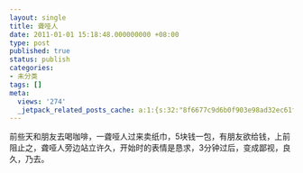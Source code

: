 ```yaml
---
layout: single
title: 聋哑人
date: 2011-01-01 15:18:48.000000000 +08:00
type: post
published: true
status: publish
categories:
- 未分类
tags: []
meta:
  views: '274'
  _jetpack_related_posts_cache: a:1:{s:32:"8f6677c9d6b0f903e98ad32ec61f8deb";a:2:{s:7:"expires";i:1481218412;s:7:"payload";a:0:{}}}
---
```

<p>前些天和朋友去喝咖啡，一聋哑人过来卖纸巾，5块钱一包，有朋友欲给钱，上前阻止之，聋哑人旁边站立许久，开始时的表情是恳求，3分钟过后，变成鄙视，良久，乃去。</p>
